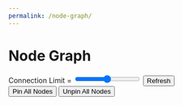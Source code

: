 ```yaml
---
permalink: /node-graph/
---
```


# Node Graph

<form action="">
    <label for="connectionlimit">Connection Limit = <span id="connectionlimit-value"></span></label>
    <input type="range" id="connectionlimit" name="connectionlimit" min=0 max=100 step=1>
    <button type="button" id="submit">Refresh</button><br>
    <button type="button" id="pinall">Pin All Nodes</button>
    <button type="button" id="unpinall">Unpin All Nodes</button>
</form>

<script type="text/javascript" src="https://d3js.org/d3.v6.min.js"></script>
<link type="text/css" rel="stylesheet" href="./node.css" media="screen" />
<script type="text/javascript" src="./node.js"></script>
